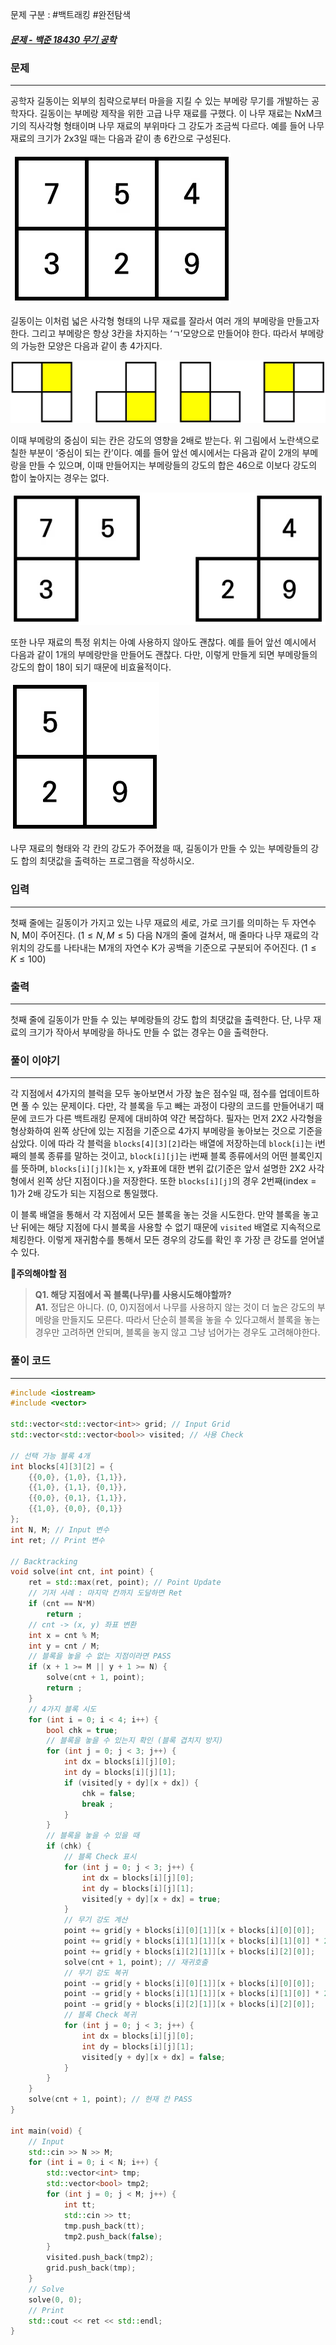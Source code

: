 문제 구분 : #백트래킹 #완전탐색 
##### [문제 - 백준 18430 무기 공학](https://www.acmicpc.net/problem/18430)

### 문제
<hr>

공학자 길동이는 외부의 침략으로부터 마을을 지킬 수 있는 부메랑 무기를 개발하는 공학자다. 길동이는 부메랑 제작을 위한 고급 나무 재료를 구했다. 이 나무 재료는 NxM크기의 직사각형 형태이며 나무 재료의 부위마다 그 강도가 조금씩 다르다. 예를 들어 나무 재료의 크기가 2x3일 때는 다음과 같이 총 6칸으로 구성된다.

![Alt text](./images/18430-1.png)

길동이는 이처럼 넓은 사각형 형태의 나무 재료를 잘라서 여러 개의 부메랑을 만들고자 한다. 그리고 부메랑은 항상 3칸을 차지하는 ‘ㄱ’모양으로 만들어야 한다. 따라서 부메랑의 가능한 모양은 다음과 같이 총 4가지다.

![Alt text](./images/18430-2.png)

이때 부메랑의 중심이 되는 칸은 강도의 영향을 2배로 받는다. 위 그림에서 노란색으로 칠한 부분이 ‘중심이 되는 칸’이다. 예를 들어 앞선 예시에서는 다음과 같이 2개의 부메랑을 만들 수 있으며, 이때 만들어지는 부메랑들의 강도의 합은 46으로 이보다 강도의 합이 높아지는 경우는 없다.

![Alt text](./images/18430-3.png)

또한 나무 재료의 특정 위치는 아예 사용하지 않아도 괜찮다. 예를 들어 앞선 예시에서 다음과 같이 1개의 부메랑만을 만들어도 괜찮다. 다만, 이렇게 만들게 되면 부메랑들의 강도의 합이 18이 되기 때문에 비효율적이다.

![Alt text](./images/18430-4.png)

나무 재료의 형태와 각 칸의 강도가 주어졌을 때, 길동이가 만들 수 있는 부메랑들의 강도 합의 최댓값을 출력하는 프로그램을 작성하시오.
### 입력
<hr>

첫째 줄에는 길동이가 가지고 있는 나무 재료의 세로, 가로 크기를 의미하는 두 자연수 N, M이 주어진다. $(1 ≤ N, M ≤ 5)$ 다음 N개의 줄에 걸쳐서, 매 줄마다 나무 재료의 각 위치의 강도를 나타내는 M개의 자연수 K가 공백을 기준으로 구분되어 주어진다. $(1 ≤ K ≤ 100)$
### 출력
<hr>

첫째 줄에 길동이가 만들 수 있는 부메랑들의 강도 합의 최댓값을 출력한다. 단, 나무 재료의 크기가 작아서 부메랑을 하나도 만들 수 없는 경우는 0을 출력한다.
### 풀이 이야기
<hr>

각 지점에서 4가지의 블럭을 모두 놓아보면서 가장 높은 점수일 때, 점수를 업데이트하면 풀 수 있는 문제이다. 다만, 각 블록을 두고 빼는 과정이 다량의 코드를 만들어내기 때문에 코드가 다른 백트래킹 문제에 대비하여 약간 복잡하다. 필자는 먼저 2X2 사각형을 형상화하여 왼쪽 상단에 있는 지점을 기준으로 4가지 부메랑을 놓아보는 것으로 기준을 삼았다. 이에 따라 각 블럭을 `blocks[4][3][2]`라는 배열에 저장하는데 `block[i]`는 i번째의 블록 종류를 말하는 것이고, `block[i][j]`는 i번째 블록 종류에서의 어떤 블록인지를 뜻하며, `blocks[i][j][k]`는 x, y좌표에 대한 변위 값(기준은 앞서 설명한 2X2 사각형에서 왼쪽 상단 지점이다.)을 저장한다. 또한 `blocks[i][j]`의 경우 2번째(index = 1)가 2배 강도가 되는 지점으로 통일했다.

이 블록 배열을 통해서 각 지점에서 모든 블록을 놓는 것을 시도한다. 만약 블록을 놓고 난 뒤에는 해당 지점에 다시 블록을 사용할 수 없기 때문에 `visited` 배열로 지속적으로 체킹한다. 이렇게 재귀함수를 통해서 모든 경우의 강도를 확인 후 가장 큰 강도를 얻어낼 수 있다.

**🚨주의해야할 점**
>**Q1. 해당 지점에서 꼭 블록(나무)를 사용시도해야할까?**  
>**A1.** 정답은 아니다. (0, 0)지점에서 나무를 사용하지 않는 것이 더 높은 강도의 부메랑을 만들지도 모른다. 따라서 단순히 블록을 놓을 수 있다고해서 블록을 놓는 경우만 고려하면 안되며, 블록을 놓지 않고 그냥 넘어가는 경우도 고려해야한다.
### 풀이 코드
<hr>

``` c++
#include <iostream>
#include <vector>

std::vector<std::vector<int>> grid; // Input Grid
std::vector<std::vector<bool>> visited; // 사용 Check

// 선택 가능 블록 4개
int blocks[4][3][2] = {
	{{0,0}, {1,0}, {1,1}},
	{{1,0}, {1,1}, {0,1}},
	{{0,0}, {0,1}, {1,1}},
	{{1,0}, {0,0}, {0,1}}
};
int N, M; // Input 변수
int ret; // Print 변수

// Backtracking
void solve(int cnt, int point) {
	ret = std::max(ret, point); // Point Update
	// 기저 사례 : 마지막 칸까지 도달하면 Ret
	if (cnt == N*M)
		return ;
	// cnt -> (x, y) 좌표 변환
	int x = cnt % M;
	int y = cnt / M;
	// 블록을 놓을 수 없는 지점이라면 PASS
	if (x + 1 >= M || y + 1 >= N) {
		solve(cnt + 1, point);
		return ;
	}
	// 4가지 블록 시도
	for (int i = 0; i < 4; i++) {
		bool chk = true;
		// 블록을 놓을 수 있는지 확인 (블록 겹치지 방지)
		for (int j = 0; j < 3; j++) {
			int dx = blocks[i][j][0];
			int dy = blocks[i][j][1];
			if (visited[y + dy][x + dx]) {
				chk = false;
				break ;
			}
		}
		// 블록을 놓을 수 있을 때
		if (chk) {
			// 블록 Check 표시
			for (int j = 0; j < 3; j++) {
				int dx = blocks[i][j][0];
				int dy = blocks[i][j][1];
				visited[y + dy][x + dx] = true;
			}
			// 무기 강도 계산
			point += grid[y + blocks[i][0][1]][x + blocks[i][0][0]];
			point += grid[y + blocks[i][1][1]][x + blocks[i][1][0]] * 2;
			point += grid[y + blocks[i][2][1]][x + blocks[i][2][0]];
			solve(cnt + 1, point); // 재귀호출
			// 무기 강도 복귀
			point -= grid[y + blocks[i][0][1]][x + blocks[i][0][0]];
			point -= grid[y + blocks[i][1][1]][x + blocks[i][1][0]] * 2;
			point -= grid[y + blocks[i][2][1]][x + blocks[i][2][0]];
			// 블록 Check 복귀
			for (int j = 0; j < 3; j++) {
				int dx = blocks[i][j][0];
				int dy = blocks[i][j][1];
				visited[y + dy][x + dx] = false;
			}
		}
	}
	solve(cnt + 1, point); // 현재 칸 PASS
} 

int main(void) {
	// Input
	std::cin >> N >> M;
	for (int i = 0; i < N; i++) {
		std::vector<int> tmp;
		std::vector<bool> tmp2;
		for (int j = 0; j < M; j++) {
			int tt;
			std::cin >> tt;
			tmp.push_back(tt);
			tmp2.push_back(false);
		}
		visited.push_back(tmp2);
		grid.push_back(tmp);
	}
	// Solve
	solve(0, 0);
	// Print
	std::cout << ret << std::endl;
}
```


